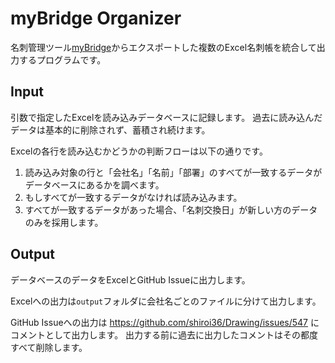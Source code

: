 # myBridge Organizer
名刺管理ツール[myBridge](jp.mybridge.com)からエクスポートした複数のExcel名刺帳を統合して出力するプログラムです。

## Input
引数で指定したExcelを読み込みデータベースに記録します。
過去に読み込んだデータは基本的に削除されず、蓄積され続けます。

Excelの各行を読み込むかどうかの判断フローは以下の通りです。
1. 読み込み対象の行と「会社名」「名前」「部署」のすべてが一致するデータがデータベースにあるかを調べます。
1. もしすべてが一致するデータがなければ読み込みます。
1. すべてが一致するデータがあった場合、「名刺交換日」が新しい方のデータのみを採用します。

## Output
データベースのデータをExcelとGitHub Issueに出力します。

Excelへの出力は`output`フォルダに会社名ごとのファイルに分けて出力します。

GitHub Issueへの出力は https://github.com/shiroi36/Drawing/issues/547 にコメントとして出力します。
出力する前に過去に出力したコメントはその都度すべて削除します。
